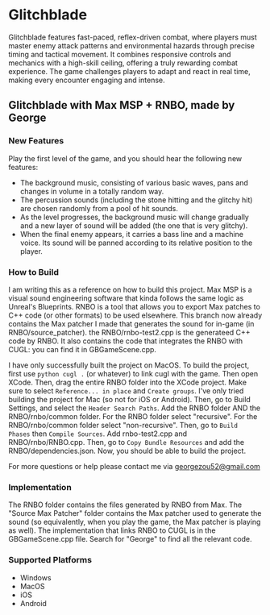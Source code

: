 # Glitchblade

Glitchblade features fast-paced, reflex-driven combat, where players must master enemy attack patterns and environmental hazards through precise timing and tactical movement. It combines responsive controls and mechanics with a high-skill ceiling, offering a truly rewarding combat experience. The game challenges players to adapt and react in real time, making every encounter engaging and intense.

## Glitchblade with Max MSP + RNBO, made by George

### New Features

Play the first level of the game, and you should hear the following new features:

- The background music, consisting of various basic waves, pans and changes in volume in a totally random way.
- The percussion sounds (including the stone hitting and the glitchy hit) are chosen randomly from a pool of hit sounds.
- As the level progresses, the background music will change gradually and a new layer of sound will be added (the one that is very glitchy).
- When the final enemy appears, it carries a bass line and a machine voice. Its sound will be panned according to its relative position to the player.

### How to Build

I am writing this as a reference on how to build this project. Max MSP is a visual sound engineering software that kinda follows the same logic as Unreal's Blueprints. RNBO is a tool that allows you to export Max patches to C++ code (or other formats) to be used elsewhere. This branch now already contains the Max patcher I made that generates the sound for in-game (in RNBO/source_patcher). the RNBO/rnbo-test2.cpp is the generateed C++ code by RNBO. It also contains the code that integrates the RNBO with CUGL: you can find it in GBGameScene.cpp.

I have only successfully built the project on MacOS.
To build the project, first use `python cugl .` (or whatever) to link cugl with the game. Then open XCode. Then, drag the entire RNBO folder into the XCode project. Make sure to select `Reference... in place` and `Create groups`. I've only tried building the project for Mac (so not for iOS or Android). Then, go to Build Settings, and select the `Header Search Paths`. Add the RNBO folder AND the RNBO/rnbo/common folder. For the RNBO folder select "recursive". For the RNBO/rnbo/common folder select "non-recursive". Then, go to `Build Phases` then `Compile Sources`. Add rnbo-test2.cpp and RNBO/rnbo/RNBO.cpp. Then, go to `Copy Bundle Resources` and add the RNBO/dependencies.json. Now, you should be able to build the project.

For more questions or help please contact me via georgezou52@gmail.com

### Implementation

The RNBO folder contains the files generated by RNBO from Max. The "Source Max Patcher" folder contains the Max patcher used to generate the sound (so equivalently, when you play the game, the Max patcher is playing as well). The implementation that links RNBO to CUGL is in the GBGameScene.cpp file. Search for "George" to find all the relevant code.

### Supported Platforms

- Windows
- MacOS
- iOS
- Android
